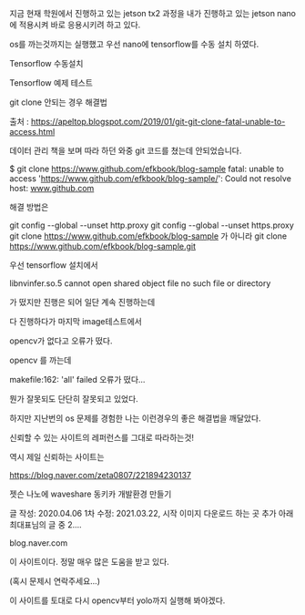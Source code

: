 지금 현재 학원에서 진행하고 있는 jetson tx2 과정을 내가 진행하고 있는 jetson nano 에 적용시켜 바로 응용시키려 하고 있다.

 


os를 까는것까지는 실행했고 우선 nano에 tensorflow를 수동 설치 하였다.

Tensorflow 수동설치






Tensorflow 예제 테스트

git clone 안되는 경우 해결법

 

출처 : https://apeltop.blogspot.com/2019/01/git-git-clone-fatal-unable-to-access.html

데이터 관리 책을 보며 따라 하던 와중 git 코드를 쳤는데 안되었습니다.

$ git clone https://www.github.com/efkbook/blog-sample
fatal: unable to access 'https://www.github.com/efkbook/blog-sample/': Could not resolve host: www.github.com


해결 방법은


git config --global --unset http.proxy
git config --global --unset https.proxy
git clone https://www.github.com/efkbook/blog-sample 가 아니라
git clone https://www.github.com/efkbook/blog-sample.git



우선 tensorflow 설치에서 

 

libnvinfer.so.5 cannot open shared object file no such file or directory

 

가 떴지만 진행은 되어 일단 계속 진행하는데

 

다 진행하다가 마지막 image테스트에서

 

opencv가 없다고 오류가 떴다.

 

opencv 를 까는데 

 

makefile:162: 'all' failed 오류가 떴다...

 


 

뭔가 잘못되도 단단히 잘못되고 있었다.

 

하지만 지난번의 os 문제를 경험한 나는 이런경우의 좋은 해결법을 깨달았다.

 

신뢰할 수 있는 사이트의 레퍼런스를 그대로 따라하는것!

 

역시 제일 신뢰하는 사이트는 

 

https://blog.naver.com/zeta0807/221894230137

 
젯슨 나노에 waveshare 동키카 개발환경 만들기

글 작성: 2020.04.06 1차 수정: 2021.03.22, 시작 이미지 다운로드 하는 곳 추가 아래 최대표님의 글 중 2....

blog.naver.com
 

이 사이트이다. 정말 매우 많은 도움을 받고 있다.

(혹시 문제시 연락주세요...)

 

이 사이트를 토대로 다시 opencv부터 yolo까지 실행해 봐야겠다.
